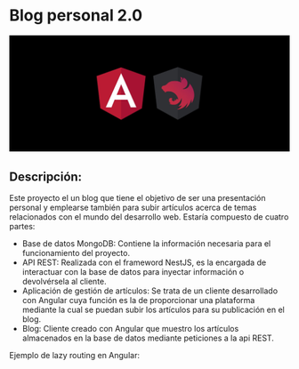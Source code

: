 # Blog personal 2.0

<img src="./readme-images/angular-nestjs.jpg" alt="angular-nestjs" />

## Descripción:

Este proyecto el un blog que tiene el objetivo de ser una presentación personal y emplearse también para subir artículos acerca de temas relacionados con el mundo del desarrollo web.
Estaría compuesto de cuatro partes:

- Base de datos MongoDB: Contiene la información necesaria para el funcionamiento del proyecto.
- API REST: Realizada con el frameword NestJS, es la encargada de interactuar con la base de datos para inyectar información o devolvérsela al cliente.
- Aplicación de gestión de artículos: Se trata de un cliente desarrollado con Angular cuya función es la de proporcionar una plataforma mediante la cual se puedan subir los artículos para su publicación en el blog.
- Blog: Cliente creado con Angular que muestro los artículos almacenados en la base de datos mediante peticiones a la api REST.

Ejemplo de lazy routing en Angular:

<script>
{
  path: "",
  component: AppComponent,
  children: [
    {
      path: "",
      loadChildren: () =>
        import("./modules/public/public.module").then(
        (modules) => modules.PublicModule
      ),
    },
  ],
},
</script>
